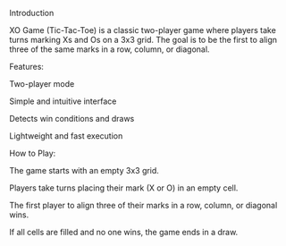 Introduction

XO Game (Tic-Tac-Toe) is a classic two-player game where players take turns marking Xs and Os on a 3x3 grid. The goal is to be the first to align three of the same marks in a row, column, or diagonal.



Features:

Two-player mode

Simple and intuitive interface

Detects win conditions and draws

Lightweight and fast execution 



How to Play:

The game starts with an empty 3x3 grid.

Players take turns placing their mark (X or O) in an empty cell.

The first player to align three of their marks in a row, column, or diagonal wins.

If all cells are filled and no one wins, the game ends in a draw.
